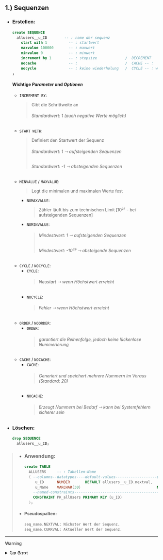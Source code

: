 <!-- SEQUENCES ERSTELLUNG -->

## 1.) Sequenzen
  - ### Erstellen:
    ```sql
    create SEQUENCE                
      allusers__u_ID        -- : name der sequenz
        start with 1          -- : startwert
        maxvalue 100000       -- : maxwert
        minvalue 0            -- : minwert
        increment by 1        -- : stepsize             /  DECREMENT
        nocache               -- :                      /  CACHE -- : 
        nocycle               -- : keine wiederholung   /  CYCLE -- : wiederholung der sequenz
    ;
    ```
    #### Wichtige *Parameter* und *Optionen*
    
    - `INCREMENT BY`:  
      > Gibt die Schrittweite an  
      > ###### Standardwert: 1 (auch negative Werte möglich)  
    - `START WITH`:  
      > Definiert den Startwert der Sequenz  
      > ###### Standardwert:  *1 ⇾ aufsteigenden* Sequenzen    
      > ###### Standardwert: *-1 ⇾ absteigenden* Sequenzen     
    - `MINVALUE` / `MAXVALUE`:  
      > Legt die minimalen und maximalen Werte fest  
      - `NOMAXVALUE`:  
        > Zähler läuft bis zum technischen Limit [10²⁷ - bei aufsteigenden Sequenzen]     
      - `NOMINVALUE`:  
        > ###### Mindestwert: *1 ⇾ aufsteigenden* Sequenzen   
        > ###### Mindestwert: *-10²⁶ ⇾ absteigende* Sequenzen       
    - `CYCLE` / `NOCYCLE`:  
      - `CYCLE`:  
        > ###### Neustart ⇾ wenn Höchstwert erreicht   
      - `NOCYCLE`:  
        > ###### Fehler ⇾ wenn Höchstwert erreicht   
    - `ORDER` / `NOORDER`:  
      - `ORDER`:  
        > ###### garantiert die Reihenfolge, jedoch keine lückenlose Nummerierung   
    - `CACHE` / `NOCACHE`:  
      - `CACHE`:  
        > ###### Generiert und speichert mehrere Nummern im Voraus (Standard: 20)   
      - `NOCACHE`:  
        > ###### Erzeugt Nummern bei Bedarf ⇾ kann bei Systemfehlern sicherer sein   

  - ### Löschen:
    ```sql
    drop SEQUENCE
      allusers__u_ID;
    ```

> - ### Anwendung:
>
>   ```sql
>   create TABLE
>     ALLUSERS     -- : Tabellen-Name
>     ( --columns--datatypes----default-values-------------------unnamed-constraints
>        u_ID      NUMBER       DEFAULT allusers__u_ID.nextval,
>        u_Name    VARCHAR(30)                                   NOT NULL,
>       --named-constraints---------------------------------------------------------
>       CONSTRAINT PK_allUsers PRIMARY KEY (u_ID)
>     );
>   ```
>   
> - #### Pseudospalten:
>   ```sql
>   seq_name.NEXTVAL: Nächster Wert der Sequenz.
>   seq_name.CURRVAL: Aktueller Wert der Sequenz.
>   ```

---

> [!WARNING]
> <details>  
>  <summary> 𝕿𝔬𝖕 𝕾𝔢𝖈𝔯𝖊𝔱 </summary>  
>  
> ![sequenzen-erstellen](./img/seq_q01.png)
> ![nextval-currval](./img/seq_q02.png)
> ![cache-option](./img/seq_q03.png)
> ![nocycle-hit-end](./img/seq_q04.png) 
> ![workaround](./img/seq_q05.png)
> 
> </details>
